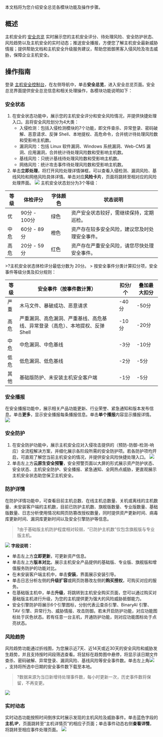 本文档将为您介绍安全总览各模块功能及操作步骤。
## 概述
主机安全的 [安全总览](https://console.cloud.tencent.com/cwp) 实时展示您的主机安全评分、待处理风险、安全防护状态、风险趋势以及主机安全的实时动态；推送安全播报，方便您了解主机安全最新威胁情报；提供帮助文档和主机安全升级服务建议，帮助您抵御黑客入侵风险及攻击威胁，保障企业主机安全。



## 操作指南
登录 [主机安全控制台](https://console.cloud.tencent.com/cwp)，在左侧导航中，单击**安全总览**，进入安全总览页面。安全总览界面提供安全总览信息和相关处理操作，各模块功能说明如下：

### 安全状态
1. 在安全状态功能中，展示您的主机安全评分和安全风险情况，并提供快捷处理入口。且将安全风险划分为4大类：
   - 入侵检测：包括入侵检测模块的7个功能，即文件查杀、异常登录、密码破解、恶意请求、反弹 Shell、本地提权、高危命令，合并统计待处理风险数和受影响主机数。
   - 漏洞风险：包括 Linux 软件漏洞、Windows 系统漏洞、Web-CMS 漏洞、应用漏洞，合并统计待处理风险数和受影响主机数。
   - 基线风险：只统计基线待处理风险数和受影响主机数。
   - 网络风险：统计攻击事件待处理风险数和受影响主机数。
2. 单击**立即处理**，将打开风险处理详情弹框，可以查看入侵检测、漏洞风险、基线风险和网络风险具体详情。单击对应**风险卡片**，页面将跳转至相对应的风险处理界面。
![](https://qcloudimg.tencent-cloud.cn/raw/0b8c16e8a803e0b50a7dc26147b2ce18.png)
主机安全状态划分为3个等级：
<table>
<thead>
<tr>
<th>等级</th>
<th>体检评分</th>
<th>字体颜色</th>
<th>状态说明</th>
</tr>
</thead>
<tbody><tr>
<td>优</td>
<td>90分 - 100分</td>
<td>绿色</td>
<td>资产安全状态较好，需继续保持，定期巡检。</td>
</tr>
<tr>
<td>中危</td>
<td>60分 - 89分</td>
<td>橙色</td>
<td>资产存在较多安全风险，建议您及时处理安全事件。</td>
</tr>
<tr>
<td>高危</td>
<td>20分 - 59分</td>
<td>红色</td>
<td>资产存在严重安全风险，请您尽快处理安全事件。</td>
</tr>
</tbody></table>
>?主机安全状态体检评分最低分数为 20分。
>
按安全事件分类计算扣分项，安全事件等级分类及扣分规则：
<table>
<thead>
<tr>
<th>等级</th>
<th>安全事件（按事件数计算）</th>
<th>扣分/个</th>
<th>叠加最大扣分</th>
</tr>
</thead>
<tbody><tr>
<td>严重</td>
<td>木马文件、暴破成功、恶意请求</td>
<td>-40分</td>
<td>-50分</td>
</tr>
<tr>
<td>高危</td>
<td>严重漏洞、高危漏洞、严重基线、高危基线、异常登录（高危）、本地提权、反弹 Shell</td>
<td>-10分</td>
<td>-20分</td>
</tr>
<tr>
<td>中危</td>
<td>中危漏洞、中危基线</td>
<td>-3分</td>
<td>-10分</td>
</tr>
<tr>
<td>低危</td>
<td>低危漏洞、低危基线</td>
<td>-2分</td>
<td>-5分</td>
</tr>
<tr>
<td>其他</td>
<td>基础版防护、未安装主机安全客户端</td>
<td>-1分</td>
<td>-5分</td>
</tr>
</tbody></table>


### 安全播报
在安全播报功能中，展示相关产品功能更新、行业荣誉、紧急通知和版本发布信息。单击**更多**，显示安全播报每条播报信息。单击**单个播报**内容显示播报详情。
![](https://qcloudimg.tencent-cloud.cn/raw/fd60a66cb32559297e64f6862fdcc27f.png)

### 安全防护
1. 在安全防护功能中，展示主机安全应对入侵攻击提供的（预防-防御-检测-响应）全流程解决方案，并细化展示各阶段所需的安全防护项。若各防护项均开启，可直观了解您当前主机安全的情况，并提供安全风险快捷处理入口。
![](https://qcloudimg.tencent-cloud.cn/raw/c33709084b250ab383bc31a44d92645e.png)
2. 单击左上方**云原生安全预警**，安全预警页面以大屏的形式展示资产防护状态、安全状态、主机安全防护、安全播报、紧急通知、全网热点威胁，更直观展示主机安全状态助您保卫主机安全。

### 防护详情
在防护详情功能中，可查看目前主机总数、在线主机总数量、关机或离线的主机数量、未安装客户端的主机数，目前已防护主机数、旗舰版数量、专业版数量、基础版数量、日志分析使用情况和网页防篡改授权数量，同时提供资产更新时间、病毒库更新时间、漏洞库更新时间以及安全引擎防护等信息。
>?由于基础版主机防护程度相对较弱，“已防护主机数”仅包含旗舰版与专业版主机。
>
![](https://qcloudimg.tencent-cloud.cn/raw/da6768e5a0e0aa1ab40fb0c6cd85a736.png)
**字段说明：**
 - 单击左上方**立即更新**，可更新资产信息。
 - 单击左上方**版本对比**，展示主机安全产品提供的基础版、专业版、旗舰版和增值服务防护的功能对比。
 - 在未安装客户端主机中，单击**安装**，界面展示安装引导。
 - 单击日志分析左侧的**升级扩容**或网页防篡改左侧的**购买授权**，可购买对应的服务。
 - 在基础版主机中，单击**升级**，将跳转到主机安全购买页面，您可以通过购买对基础版主机进行升级，为您的主机提供更为强大的风险威胁抵御能力。
 - 安全引擎防护将展示6个引擎图标，分别代表云查杀引擎、BinaryAI 引擎、TAV 引擎、异常行为、威胁情报、攻击防御。若未开启防护功能，对应功能图标处于灰色状态。若有任意一台主机，开通防护功能，则对应功能图标处于点亮状态。

### 风险趋势
风险趋势功能通过折线图，为您展示近7天、近14天或近30天的安全风险和威胁发生趋势，并且支持按时间段筛选查看。将鼠标在趋势图中悬停，将显示该日期文件查杀、密码破解、异常登录、漏洞风险、基线风险等安全事件数。单击左上角![](https://qcloudimg.tencent-cloud.cn/raw/d3bf8e277f7231321573d8c2e4f8c7b1.png)，支持将所选中日期的安全事件数下载至本地。
>?数据来源为当日新增待处理事件数，每小时更新一次，历史事件数将保留，不再变更。
>
![](https://qcloudimg.tencent-cloud.cn/raw/3aa04f58ca6d3642767b169708f537db.png)

### 实时动态
实时动态功能按照时间倒序实时展示发现的主机风险及威胁事件。单击蓝色字段的**主机 IP**，页面跳转至“主机详情页”的相应子页面；单击事件动态右侧**查看详情**，将跳转至相应事件处理页面。
![](https://qcloudimg.tencent-cloud.cn/raw/a45747ed12acd165f0ca42a9b1a8f3d5.png)

